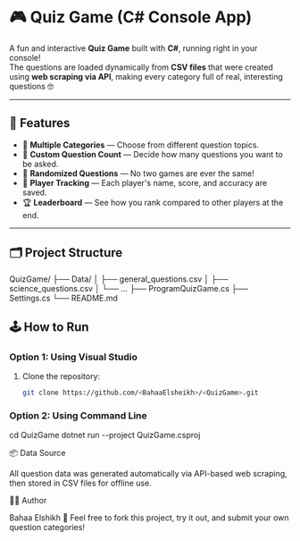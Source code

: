 # 🎮 Quiz Game (C# Console App)

A fun and interactive **Quiz Game** built with **C#**, running right in your console!  
The questions are loaded dynamically from **CSV files** that were created using **web scraping via API**, making every category full of real, interesting questions 🤓  

---

## 🚀 Features

- 🧩 **Multiple Categories** — Choose from different question topics.  
- 🎯 **Custom Question Count** — Decide how many questions you want to be asked.  
- 🧠 **Randomized Questions** — No two games are ever the same!  
- 👤 **Player Tracking** — Each player's name, score, and accuracy are saved.  
- 🏆 **Leaderboard** — See how you rank compared to other players at the end.  

---

## 🗂️ Project Structure
QuizGame/
├── Data/
│ ├── general_questions.csv
│ ├── science_questions.csv
│ └── ...
├── ProgramQuizGame.cs
├── Settings.cs
└── README.md


## 🕹️ How to Run

### Option 1: Using Visual Studio
1. Clone the repository:
   ```bash
   git clone https://github.com/<BahaaElsheikh>/<QuizGame>.git

### Option 2: Using Command Line 
cd QuizGame
dotnet run --project QuizGame.csproj



📦 Data Source

All question data was generated automatically via API-based web scraping, then stored in CSV files for offline use.

   
🧑‍💻 Author

Bahaa Elshikh
💬 Feel free to fork this project, try it out, and submit your own question categories!
